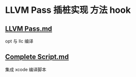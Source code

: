 # LLVM Pass 插桩实现 方法 hook

## [LLVM Pass.md](https://github.com/YLCHUN/InstrPass/blob/main/LLVM%20Pass.md)
opt 与 llc 编译
## [Complete Script.md](https://github.com/YLCHUN/InstrPass/blob/main/Complete%20Script.md)
集成 xcode 编译脚本



